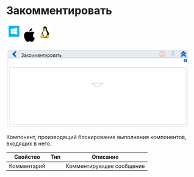 # Закомментировать

![](<../../../.gitbook/assets/image (100) (1) (1) (1) (1) (1) (185).png>)

![](<../../../.gitbook/assets/image (89).png>)

Компонент, производящий блокирование выполнения компонентов, входящих в него.

| Свойство    | Тип | Описание                 |
| ----------- | --- | ------------------------ |
| Комментарий |     | Комментирующее сообщение |
